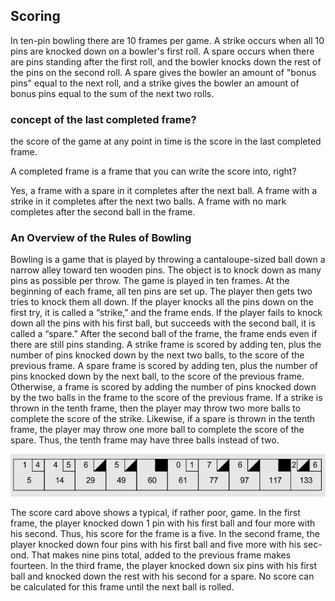 ## Scoring

In ten-pin bowling there are 10 frames per game. A strike occurs when all 10 pins are knocked down on a bowler's first roll. A spare occurs when there are pins standing after the first roll, and the bowler knocks down the rest of the pins on the second roll. A spare gives the bowler an amount of "bonus pins" equal to the next roll, and a strike gives the bowler an amount of bonus pins equal to the sum of the next two rolls.

### concept of the last completed frame?

the score of the game at any point in time is the score in the last completed frame.

A completed frame is a frame that you can write the score into, right?

Yes, a frame with a spare in it completes after the next ball. A frame with a strike in it completes after the next two balls. A frame with no mark completes after the second ball in the frame.

### An Overview of the Rules of Bowling

Bowling is a game that is played by throwing a cantaloupe-sized ball down a narrow alley toward ten
wooden pins. The object is to knock down as many pins as possible per throw.
The game is played in ten frames. At the beginning of each frame, all ten pins are set up. The player
then gets two tries to knock them all down.
If the player knocks all the pins down on the first try, it is called a “strike,” and the frame ends.
If the player fails to knock down all the pins with his first ball, but succeeds with the second ball, it is
called a “spare.”
After the second ball of the frame, the frame ends even if there are still pins standing.
A strike frame is scored by adding ten, plus the number of pins knocked down by the next two balls, to
the score of the previous frame.
A spare frame is scored by adding ten, plus the number of pins knocked down by the next ball, to the
score of the previous frame.
Otherwise, a frame is scored by adding the number of pins knocked down by the two balls in the frame
to the score of the previous frame.
If a strike is thrown in the tenth frame, then the player may throw two more balls to complete the score
of the strike.
Likewise, if a spare is thrown in the tenth frame, the player may throw one more ball to complete the
score of the spare.
Thus, the tenth frame may have three balls instead of two.

![](bowling.png)


The score card above shows a typical, if rather poor, game.
In the first frame, the player knocked down 1 pin with his first ball and four more with his second.
Thus, his score for the frame is a five.
In the second frame, the player knocked down four pins with his first ball and five more with his sec-
ond. That makes nine pins total, added to the previous frame makes fourteen.
In the third frame, the player knocked down six pins with his first ball and knocked down the rest with
his second for a spare. No score can be calculated for this frame until the next ball is rolled.